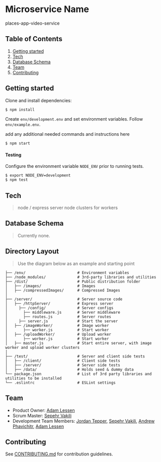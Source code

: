 # Microservice Name
places-app-video-service

## Table of Contents
1. [Getting started](#getting-started)
2. [Tech](#tech)
3. [Database Schema](#database-schema)
4. [Team](#team)
5. [Contributing](#contributing)

## Getting started

Clone and install dependencies:
```sh
$ npm install
```
Create `env/development.env` and set environment variables. Follow `env/example.env`.

add any additional needed commands and instructions here

```sh
$ npm start
```

#### Testing

Configure the environment variable `NODE_ENV` prior to running tests.

 ```sh
$ export NODE_ENV=development
$ npm test
```

## Tech
> node / express server
> node clusters for workers

## Database Schema
> Currently none.

## Directory Layout
> Use the diagram below as an example and starting point
```
├── /env/                       # Environment variables
├── /node_modules/              # 3rd-party libraries and utilities
├── /dist/                      # Public distribution folder
│   ├── /images/                # Images
│   ├── /compressedImages/      # Compressed Images
│
├── /server/                    # Server source code
│   ├── /httpServer/            # Express server
│     ├── /config/              # Server configs
│       ├── middleware.js       # Server middleware
│       ├── routes.js           # Server routes
│     ├── server.js             # Start the server
│   ├── /imageWorker/           # Image worker
│       ├── worker.js           # Start worker
│   ├── /uploadWorker/          # Upload worker
│       ├── worker.js           # Start worker
│   ├── master.js               # Start entire server, with image worker and upload worker clusters
│
├── /test/                      # Server and client side tests
│   ├── /client/                # Client side tests
│   ├── /server/                # Server side tests
│   ├── /data/                  # Holds seed & dummy data
└── package.json                # List of 3rd party libraries and utilities to be installed
└── .eslintrc                   # ESLint settings
```

## Team
  - Product Owner:            [Adam Lessen](https://github.com/lessenadam)
  - Scrum Master:             [Sepehr Vakili](https://github.com/sepehrvakili)
  - Development Team Members: [Jordan Tepper](https://github.com/HeroProtagonist), [Sepehr Vakili](https://github.com/jinsoocha), [Andrew Phavichitr](https://github.com/aphavichitr), [Adam Lessen](https://github.com/lessenadam)

## Contributing
See [CONTRIBUTING.md](https://github.com/places-app/places-app-web/blob/master/docs/_CONTRIBUTING.md) for contribution guidelines.